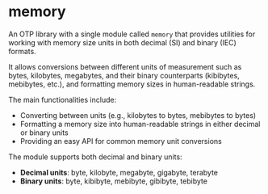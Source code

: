 # memory
An OTP library with a single module called `memory` that provides utilities for 
working with memory size units in both decimal (SI) and binary (IEC) formats.

It allows conversions between different units of measurement such as bytes,
kilobytes, megabytes, and their binary counterparts (kibibytes, mebibytes,
etc.), and formatting memory sizes in human-readable strings.

The main functionalities include:

- Converting between units (e.g., kilobytes to bytes, mebibytes to bytes)
- Formatting a memory size into human-readable strings in either decimal or
 binary units
- Providing an easy API for common memory unit conversions

The module supports both decimal and binary units:

- **Decimal units**: byte, kilobyte, megabyte, gigabyte, terabyte
- **Binary units**: byte, kibibyte, mebibyte, gibibyte, tebibyte
